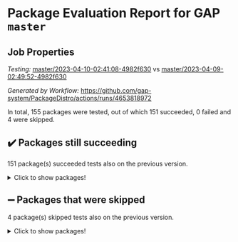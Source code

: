 # Package Evaluation Report for GAP `master`

## Job Properties

*Testing:* [master/2023-04-10-02:41:08-4982f630](https://github.com/gap-system/PackageDistro/blob/data/reports/master/2023-04-10-02:41:08-4982f630) vs [master/2023-04-09-02:49:52-4982f630](https://github.com/gap-system/PackageDistro/blob/data/reports/master/2023-04-09-02:49:52-4982f630)

*Generated by Workflow:* https://github.com/gap-system/PackageDistro/actions/runs/4653818972

In total, 155 packages were tested, out of which 151 succeeded, 0 failed and 4 were skipped.

## :heavy_check_mark: Packages still succeeding

151 package(s) succeeded tests also on the previous version.
<details><summary>Click to show packages!</summary>

- 4ti2interface 2023.02-04 [(success)](https://github.com/gap-system/PackageDistro/actions/runs/4653818972/jobs/8235168071)
- ace 5.6.2 [(success)](https://github.com/gap-system/PackageDistro/actions/runs/4653818972/jobs/8235168176)
- aclib 1.3.2 [(success)](https://github.com/gap-system/PackageDistro/actions/runs/4653818972/jobs/8235168249)
- agt 0.3.1 [(success)](https://github.com/gap-system/PackageDistro/actions/runs/4653818972/jobs/8235168326)
- alnuth 3.2.1 [(success)](https://github.com/gap-system/PackageDistro/actions/runs/4653818972/jobs/8235168429)
- anupq 3.3.0 [(success)](https://github.com/gap-system/PackageDistro/actions/runs/4653818972/jobs/8235168493)
- atlasrep 2.1.6 [(success)](https://github.com/gap-system/PackageDistro/actions/runs/4653818972/jobs/8235168553)
- autodoc 2022.10.20 [(success)](https://github.com/gap-system/PackageDistro/actions/runs/4653818972/jobs/8235168624)
- automata 1.15 [(success)](https://github.com/gap-system/PackageDistro/actions/runs/4653818972/jobs/8235168687)
- automgrp 1.3.2 [(success)](https://github.com/gap-system/PackageDistro/actions/runs/4653818972/jobs/8235168760)
- autpgrp 1.11 [(success)](https://github.com/gap-system/PackageDistro/actions/runs/4653818972/jobs/8235168818)
- cap 2023.04-01 [(success)](https://github.com/gap-system/PackageDistro/actions/runs/4653818972/jobs/8235168884)
- caratinterface 2.3.5 [(success)](https://github.com/gap-system/PackageDistro/actions/runs/4653818972/jobs/8235168942)
- cddinterface 2022.11.01 [(success)](https://github.com/gap-system/PackageDistro/actions/runs/4653818972/jobs/8235169013)
- circle 1.6.6 [(success)](https://github.com/gap-system/PackageDistro/actions/runs/4653818972/jobs/8235169080)
- classicpres 1.22 [(success)](https://github.com/gap-system/PackageDistro/actions/runs/4653818972/jobs/8235169144)
- cohomolo 1.6.11 [(success)](https://github.com/gap-system/PackageDistro/actions/runs/4653818972/jobs/8235169212)
- congruence 1.2.5 [(success)](https://github.com/gap-system/PackageDistro/actions/runs/4653818972/jobs/8235169277)
- corelg 1.56 [(success)](https://github.com/gap-system/PackageDistro/actions/runs/4653818972/jobs/8235169320)
- crime 1.6 [(success)](https://github.com/gap-system/PackageDistro/actions/runs/4653818972/jobs/8235169373)
- crisp 1.4.6 [(success)](https://github.com/gap-system/PackageDistro/actions/runs/4653818972/jobs/8235169430)
- crypting 0.10.4 [(success)](https://github.com/gap-system/PackageDistro/actions/runs/4653818972/jobs/8235169508)
- cryst 4.1.26 [(success)](https://github.com/gap-system/PackageDistro/actions/runs/4653818972/jobs/8235169587)
- crystcat 1.1.10 [(success)](https://github.com/gap-system/PackageDistro/actions/runs/4653818972/jobs/8235169654)
- ctbllib 1.3.5 [(success)](https://github.com/gap-system/PackageDistro/actions/runs/4653818972/jobs/8235169728)
- cubefree 1.19 [(success)](https://github.com/gap-system/PackageDistro/actions/runs/4653818972/jobs/8235169796)
- curlinterface 2.3.1 [(success)](https://github.com/gap-system/PackageDistro/actions/runs/4653818972/jobs/8235169867)
- cvec 2.8.1 [(success)](https://github.com/gap-system/PackageDistro/actions/runs/4653818972/jobs/8235169944)
- datastructures 0.3.0 [(success)](https://github.com/gap-system/PackageDistro/actions/runs/4653818972/jobs/8235170016)
- deepthought 1.0.6 [(success)](https://github.com/gap-system/PackageDistro/actions/runs/4653818972/jobs/8235170081)
- design 1.8 [(success)](https://github.com/gap-system/PackageDistro/actions/runs/4653818972/jobs/8235170135)
- difsets 2.3.1 [(success)](https://github.com/gap-system/PackageDistro/actions/runs/4653818972/jobs/8235170189)
- digraphs 1.6.2 [(success)](https://github.com/gap-system/PackageDistro/actions/runs/4653818972/jobs/8235170256)
- edim 1.3.7 [(success)](https://github.com/gap-system/PackageDistro/actions/runs/4653818972/jobs/8235170319)
- example 4.3.4 [(success)](https://github.com/gap-system/PackageDistro/actions/runs/4653818972/jobs/8235170375)
- examplesforhomalg 2023.02-04 [(success)](https://github.com/gap-system/PackageDistro/actions/runs/4653818972/jobs/8235170419)
- factint 1.6.3 [(success)](https://github.com/gap-system/PackageDistro/actions/runs/4653818972/jobs/8235170473)
- ferret 1.0.9 [(success)](https://github.com/gap-system/PackageDistro/actions/runs/4653818972/jobs/8235170523)
- fga 1.5.0 [(success)](https://github.com/gap-system/PackageDistro/actions/runs/4653818972/jobs/8235170579)
- fining 1.5.5 [(success)](https://github.com/gap-system/PackageDistro/actions/runs/4653818972/jobs/8235170632)
- float 1.0.3 [(success)](https://github.com/gap-system/PackageDistro/actions/runs/4653818972/jobs/8235170685)
- format 1.4.3 [(success)](https://github.com/gap-system/PackageDistro/actions/runs/4653818972/jobs/8235170741)
- forms 1.2.9 [(success)](https://github.com/gap-system/PackageDistro/actions/runs/4653818972/jobs/8235170818)
- fplsa 1.2.6 [(success)](https://github.com/gap-system/PackageDistro/actions/runs/4653818972/jobs/8235170930)
- fr 2.4.12 [(success)](https://github.com/gap-system/PackageDistro/actions/runs/4653818972/jobs/8235170994)
- francy 1.2.5 [(success)](https://github.com/gap-system/PackageDistro/actions/runs/4653818972/jobs/8235171064)
- fwtree 1.3 [(success)](https://github.com/gap-system/PackageDistro/actions/runs/4653818972/jobs/8235171127)
- gapdoc 1.6.6 [(success)](https://github.com/gap-system/PackageDistro/actions/runs/4653818972/jobs/8235171183)
- gauss 2023.02-04 [(success)](https://github.com/gap-system/PackageDistro/actions/runs/4653818972/jobs/8235171260)
- gaussforhomalg 2023.02-04 [(success)](https://github.com/gap-system/PackageDistro/actions/runs/4653818972/jobs/8235171349)
- gbnp 1.0.5 [(success)](https://github.com/gap-system/PackageDistro/actions/runs/4653818972/jobs/8235171419)
- generalizedmorphismsforcap 2023.03-01 [(success)](https://github.com/gap-system/PackageDistro/actions/runs/4653818972/jobs/8235171477)
- genss 1.6.8 [(success)](https://github.com/gap-system/PackageDistro/actions/runs/4653818972/jobs/8235171552)
- gradedmodules 2023.02-04 [(success)](https://github.com/gap-system/PackageDistro/actions/runs/4653818972/jobs/8235171626)
- gradedringforhomalg 2023.02-04 [(success)](https://github.com/gap-system/PackageDistro/actions/runs/4653818972/jobs/8235171701)
- grape 4.9.0 [(success)](https://github.com/gap-system/PackageDistro/actions/runs/4653818972/jobs/8235171763)
- groupoids 1.73 [(success)](https://github.com/gap-system/PackageDistro/actions/runs/4653818972/jobs/8235171821)
- grpconst 2.6.4 [(success)](https://github.com/gap-system/PackageDistro/actions/runs/4653818972/jobs/8235171880)
- guarana 0.96.3 [(success)](https://github.com/gap-system/PackageDistro/actions/runs/4653818972/jobs/8235171948)
- guava 3.18 [(success)](https://github.com/gap-system/PackageDistro/actions/runs/4653818972/jobs/8235172010)
- hap 1.54 [(success)](https://github.com/gap-system/PackageDistro/actions/runs/4653818972/jobs/8235172076)
- hapcryst 0.1.15 [(success)](https://github.com/gap-system/PackageDistro/actions/runs/4653818972/jobs/8235172145)
- hecke 1.5.3 [(success)](https://github.com/gap-system/PackageDistro/actions/runs/4653818972/jobs/8235172208)
- help 3.5 [(success)](https://github.com/gap-system/PackageDistro/actions/runs/4653818972/jobs/8235172281)
- homalg 2023.02-05 [(success)](https://github.com/gap-system/PackageDistro/actions/runs/4653818972/jobs/8235172345)
- homalgtocas 2023.02-04 [(success)](https://github.com/gap-system/PackageDistro/actions/runs/4653818972/jobs/8235172416)
- idrel 2.45 [(success)](https://github.com/gap-system/PackageDistro/actions/runs/4653818972/jobs/8235172492)
- images 1.3.1 [(success)](https://github.com/gap-system/PackageDistro/actions/runs/4653818972/jobs/8235172566)
- intpic 0.3.0 [(success)](https://github.com/gap-system/PackageDistro/actions/runs/4653818972/jobs/8235172732)
- io 4.8.1 [(success)](https://github.com/gap-system/PackageDistro/actions/runs/4653818972/jobs/8235172886)
- io_forhomalg 2023.02-04 [(success)](https://github.com/gap-system/PackageDistro/actions/runs/4653818972/jobs/8235172986)
- irredsol 1.4.4 [(success)](https://github.com/gap-system/PackageDistro/actions/runs/4653818972/jobs/8235173064)
- json 2.1.1 [(success)](https://github.com/gap-system/PackageDistro/actions/runs/4653818972/jobs/8235173143)
- jupyterkernel 1.5.0 [(success)](https://github.com/gap-system/PackageDistro/actions/runs/4653818972/jobs/8235173231)
- jupyterviz 1.5.6 [(success)](https://github.com/gap-system/PackageDistro/actions/runs/4653818972/jobs/8235173325)
- kan 1.35 [(success)](https://github.com/gap-system/PackageDistro/actions/runs/4653818972/jobs/8235173423)
- kbmag 1.5.11 [(success)](https://github.com/gap-system/PackageDistro/actions/runs/4653818972/jobs/8235173571)
- laguna 3.9.6 [(success)](https://github.com/gap-system/PackageDistro/actions/runs/4653818972/jobs/8235173653)
- liealgdb 2.2.1 [(success)](https://github.com/gap-system/PackageDistro/actions/runs/4653818972/jobs/8235173748)
- liepring 2.8 [(success)](https://github.com/gap-system/PackageDistro/actions/runs/4653818972/jobs/8235173851)
- liering 2.4.2 [(success)](https://github.com/gap-system/PackageDistro/actions/runs/4653818972/jobs/8235173961)
- linearalgebraforcap 2023.03-06 [(success)](https://github.com/gap-system/PackageDistro/actions/runs/4653818972/jobs/8235174052)
- localizeringforhomalg 2023.02-04 [(success)](https://github.com/gap-system/PackageDistro/actions/runs/4653818972/jobs/8235174126)
- loops 3.4.3 [(success)](https://github.com/gap-system/PackageDistro/actions/runs/4653818972/jobs/8235174209)
- lpres 1.0.3 [(success)](https://github.com/gap-system/PackageDistro/actions/runs/4653818972/jobs/8235174278)
- majoranaalgebras 1.5.1 [(success)](https://github.com/gap-system/PackageDistro/actions/runs/4653818972/jobs/8235174346)
- mapclass 1.4.6 [(success)](https://github.com/gap-system/PackageDistro/actions/runs/4653818972/jobs/8235174418)
- matgrp 0.70 [(success)](https://github.com/gap-system/PackageDistro/actions/runs/4653818972/jobs/8235174513)
- matricesforhomalg 2023.02-04 [(success)](https://github.com/gap-system/PackageDistro/actions/runs/4653818972/jobs/8235174623)
- modisom 2.5.4 [(success)](https://github.com/gap-system/PackageDistro/actions/runs/4653818972/jobs/8235174764)
- modulepresentationsforcap 2023.03-01 [(success)](https://github.com/gap-system/PackageDistro/actions/runs/4653818972/jobs/8235174891)
- modules 2023.02-04 [(success)](https://github.com/gap-system/PackageDistro/actions/runs/4653818972/jobs/8235174976)
- monoidalcategories 2023.03-04 [(success)](https://github.com/gap-system/PackageDistro/actions/runs/4653818972/jobs/8235175067)
- nconvex 2022.09-01 [(success)](https://github.com/gap-system/PackageDistro/actions/runs/4653818972/jobs/8235175146)
- nilmat 1.4.2 [(success)](https://github.com/gap-system/PackageDistro/actions/runs/4653818972/jobs/8235175200)
- nock 1.5 [(success)](https://github.com/gap-system/PackageDistro/actions/runs/4653818972/jobs/8235175263)
- normalizinterface 1.3.5 [(success)](https://github.com/gap-system/PackageDistro/actions/runs/4653818972/jobs/8235175351)
- nq 2.5.10 [(success)](https://github.com/gap-system/PackageDistro/actions/runs/4653818972/jobs/8235175407)
- numericalsgps 1.3.1 [(success)](https://github.com/gap-system/PackageDistro/actions/runs/4653818972/jobs/8235175465)
- openmath 11.5.3 [(success)](https://github.com/gap-system/PackageDistro/actions/runs/4653818972/jobs/8235175530)
- orb 4.9.0 [(success)](https://github.com/gap-system/PackageDistro/actions/runs/4653818972/jobs/8235175592)
- packagemanager 1.4.1 [(success)](https://github.com/gap-system/PackageDistro/actions/runs/4653818972/jobs/8235175682)
- patternclass 2.4.3 [(success)](https://github.com/gap-system/PackageDistro/actions/runs/4653818972/jobs/8235175746)
- permut 2.0.4 [(success)](https://github.com/gap-system/PackageDistro/actions/runs/4653818972/jobs/8235175818)
- polenta 1.3.10 [(success)](https://github.com/gap-system/PackageDistro/actions/runs/4653818972/jobs/8235175891)
- polymaking 0.8.6 [(success)](https://github.com/gap-system/PackageDistro/actions/runs/4653818972/jobs/8235175939)
- primgrp 3.4.4 [(success)](https://github.com/gap-system/PackageDistro/actions/runs/4653818972/jobs/8235176031)
- profiling 2.5.2 [(success)](https://github.com/gap-system/PackageDistro/actions/runs/4653818972/jobs/8235176083)
- qpa 1.34 [(success)](https://github.com/gap-system/PackageDistro/actions/runs/4653818972/jobs/8235176132)
- quagroup 1.8.3 [(success)](https://github.com/gap-system/PackageDistro/actions/runs/4653818972/jobs/8235176196)
- radiroot 2.9 [(success)](https://github.com/gap-system/PackageDistro/actions/runs/4653818972/jobs/8235176255)
- rcwa 4.7.1 [(success)](https://github.com/gap-system/PackageDistro/actions/runs/4653818972/jobs/8235176335)
- rds 1.8 [(success)](https://github.com/gap-system/PackageDistro/actions/runs/4653818972/jobs/8235176402)
- recog 1.4.2 [(success)](https://github.com/gap-system/PackageDistro/actions/runs/4653818972/jobs/8235176465)
- repndecomp 1.3.0 [(success)](https://github.com/gap-system/PackageDistro/actions/runs/4653818972/jobs/8235176530)
- repsn 3.1.1 [(success)](https://github.com/gap-system/PackageDistro/actions/runs/4653818972/jobs/8235176579)
- resclasses 4.7.3 [(success)](https://github.com/gap-system/PackageDistro/actions/runs/4653818972/jobs/8235176639)
- ringsforhomalg 2023.02-05 [(success)](https://github.com/gap-system/PackageDistro/actions/runs/4653818972/jobs/8235176714)
- sco 2023.02-04 [(success)](https://github.com/gap-system/PackageDistro/actions/runs/4653818972/jobs/8235176777)
- scscp 2.4.1 [(success)](https://github.com/gap-system/PackageDistro/actions/runs/4653818972/jobs/8235176838)
- semigroups 5.2.1 [(success)](https://github.com/gap-system/PackageDistro/actions/runs/4653818972/jobs/8235176899)
- sglppow 2.3 [(success)](https://github.com/gap-system/PackageDistro/actions/runs/4653818972/jobs/8235176962)
- sgpviz 0.999.5 [(success)](https://github.com/gap-system/PackageDistro/actions/runs/4653818972/jobs/8235177025)
- simpcomp 2.1.14 [(success)](https://github.com/gap-system/PackageDistro/actions/runs/4653818972/jobs/8235177085)
- singular 2023.02.09 [(success)](https://github.com/gap-system/PackageDistro/actions/runs/4653818972/jobs/8235177145)
- sl2reps 1.1 [(success)](https://github.com/gap-system/PackageDistro/actions/runs/4653818972/jobs/8235177208)
- sla 1.5.3 [(success)](https://github.com/gap-system/PackageDistro/actions/runs/4653818972/jobs/8235177277)
- smallgrp 1.5.2 [(success)](https://github.com/gap-system/PackageDistro/actions/runs/4653818972/jobs/8235177343)
- smallsemi 0.6.13 [(success)](https://github.com/gap-system/PackageDistro/actions/runs/4653818972/jobs/8235177403)
- sonata 2.9.6 [(success)](https://github.com/gap-system/PackageDistro/actions/runs/4653818972/jobs/8235177465)
- sophus 1.27 [(success)](https://github.com/gap-system/PackageDistro/actions/runs/4653818972/jobs/8235177531)
- spinsym 1.5.2 [(success)](https://github.com/gap-system/PackageDistro/actions/runs/4653818972/jobs/8235177620)
- standardff 0.9.4 [(success)](https://github.com/gap-system/PackageDistro/actions/runs/4653818972/jobs/8235177675)
- symbcompcc 1.3.2 [(success)](https://github.com/gap-system/PackageDistro/actions/runs/4653818972/jobs/8235177803)
- thelma 1.3 [(success)](https://github.com/gap-system/PackageDistro/actions/runs/4653818972/jobs/8235177871)
- tomlib 1.2.9 [(success)](https://github.com/gap-system/PackageDistro/actions/runs/4653818972/jobs/8235177936)
- toolsforhomalg 2023.03-01 [(success)](https://github.com/gap-system/PackageDistro/actions/runs/4653818972/jobs/8235178025)
- toric 1.9.5 [(success)](https://github.com/gap-system/PackageDistro/actions/runs/4653818972/jobs/8235178096)
- toricvarieties 2022.07.13 [(success)](https://github.com/gap-system/PackageDistro/actions/runs/4653818972/jobs/8235178164)
- transgrp 3.6.4 [(success)](https://github.com/gap-system/PackageDistro/actions/runs/4653818972/jobs/8235178247)
- ugaly 4.0.3 [(success)](https://github.com/gap-system/PackageDistro/actions/runs/4653818972/jobs/8235178319)
- unipot 1.5 [(success)](https://github.com/gap-system/PackageDistro/actions/runs/4653818972/jobs/8235178395)
- unitlib 4.2.0 [(success)](https://github.com/gap-system/PackageDistro/actions/runs/4653818972/jobs/8235178456)
- utils 0.82 [(success)](https://github.com/gap-system/PackageDistro/actions/runs/4653818972/jobs/8235178530)
- uuid 0.7 [(success)](https://github.com/gap-system/PackageDistro/actions/runs/4653818972/jobs/8235178593)
- walrus 0.9991 [(success)](https://github.com/gap-system/PackageDistro/actions/runs/4653818972/jobs/8235178656)
- wedderga 4.10.3 [(success)](https://github.com/gap-system/PackageDistro/actions/runs/4653818972/jobs/8235178720)
- xmod 2.91 [(success)](https://github.com/gap-system/PackageDistro/actions/runs/4653818972/jobs/8235178788)
- xmodalg 1.23 [(success)](https://github.com/gap-system/PackageDistro/actions/runs/4653818972/jobs/8235178842)
- yangbaxter 0.10.3 [(success)](https://github.com/gap-system/PackageDistro/actions/runs/4653818972/jobs/8235178906)
- zeromqinterface 0.14 [(success)](https://github.com/gap-system/PackageDistro/actions/runs/4653818972/jobs/8235178979)
</details>

## :heavy_minus_sign: Packages that were skipped

4 package(s) skipped tests also on the previous version.
<details><summary>Click to show packages!</summary>

- browse 1.8.21 [(skipped)](https://github.com/gap-system/PackageDistro/actions/runs/4653818972/jobs/8235016729)
- itc 1.5.1 [(skipped)](https://github.com/gap-system/PackageDistro/actions/runs/4653818972/jobs/8235016729)
- polycyclic 2.16 [(skipped)](https://github.com/gap-system/PackageDistro/actions/runs/4653818972/jobs/8235016729)
- xgap 4.31 [(skipped)](https://github.com/gap-system/PackageDistro/actions/runs/4653818972/jobs/8235016729)
</details>

